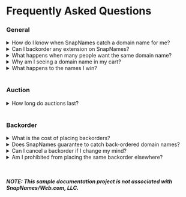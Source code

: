 # Frequently Asked Questions
 

### General
<details> 
<summary>How do I know when SnapNames catch a domain name for me?</summary>
   We will notify you by email if we successfully register a domain name on your behalf.
</details>
<details> 
<summary>Can I backorder any extension on SnapNames?</summary>
    We currently support .com and .net domain names only.
</details>

<details>
    <summary>What happens when many people want the same domain name?</summary>
   We send domain names with more than one backorder to private auctions.
</details>

<details>
    <summary>Why am I seeing a domain name in my cart?</summary>
    We place domain names in your cart when you are the only user who back-ordered the names (and we successfully register them) or when you win an auction. 
</details>

<details>
    <summary>What happens to the names I win?</summary>
 You will manage your new domain names through our sister company, NetworkSolutions. If you are not an existing NetworkSolutions customer, we will create an account for you.
</details><br>

### Auction
<details>
        <summary>How long do auctions last?</summary>
       Standard auctions on SnapNames last for a maximum of five days. However, the duration for privately owned domain names is at the seller's discretion.
</details><br>


### Backorder
<details>
    <summary>What is the cost of placing backorders?</summary>
   Placing a backorder is free of charge! You only pay if we successfully get the domain name for you.
</details>

<details>
    <summary>Does SnapNames guarantee to catch back-ordered domain names?</summary>
Despite our high success rate, we cannot guarantee to deliver every backorder.
</details>

<details>
    <summary>Can I cancel a backorder if I change my mind?</summary>
    You can cancel a backorder before the daily cut-off time.
</details> 

<details>
    <summary>Am I prohibited from placing the same backorder elsewhere?</summary>
    You can submit backorder requests to as many catching services as you want.
</details>
<br></br> 

**_NOTE: This sample documentation project is not associated with SnapNames/Web.com, LLC._** 
<br></br> 
